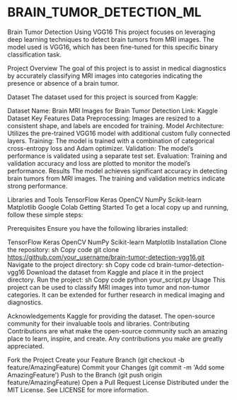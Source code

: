 # BRAIN_TUMOR_DETECTION_ML

Brain Tumor Detection Using VGG16
This project focuses on leveraging deep learning techniques to detect brain tumors from MRI images. The model used is VGG16, which has been fine-tuned for this specific binary classification task.

Project Overview
The goal of this project is to assist in medical diagnostics by accurately classifying MRI images into categories indicating the presence or absence of a brain tumor.

Dataset
The dataset used for this project is sourced from Kaggle:

Dataset Name: Brain MRI Images for Brain Tumor Detection
Link: Kaggle Dataset
Key Features
Data Preprocessing: Images are resized to a consistent shape, and labels are encoded for training.
Model Architecture: Utilizes the pre-trained VGG16 model with additional custom fully connected layers.
Training: The model is trained with a combination of categorical cross-entropy loss and Adam optimizer.
Validation: The model’s performance is validated using a separate test set.
Evaluation: Training and validation accuracy and loss are plotted to monitor the model’s performance.
Results
The model achieves significant accuracy in detecting brain tumors from MRI images. The training and validation metrics indicate strong performance.

Libraries and Tools
TensorFlow
Keras
OpenCV
NumPy
Scikit-learn
Matplotlib
Google Colab
Getting Started
To get a local copy up and running, follow these simple steps:

Prerequisites
Ensure you have the following libraries installed:

TensorFlow
Keras
OpenCV
NumPy
Scikit-learn
Matplotlib
Installation
Clone the repository:
sh
Copy code
git clone https://github.com/your_username/brain-tumor-detection-vgg16.git
Navigate to the project directory:
sh
Copy code
cd brain-tumor-detection-vgg16
Download the dataset from Kaggle and place it in the project directory.
Run the project:
sh
Copy code
python your_script.py
Usage
This project can be used to classify MRI images into tumor and non-tumor categories. It can be extended for further research in medical imaging and diagnostics.

Acknowledgements
Kaggle for providing the dataset.
The open-source community for their invaluable tools and libraries.
Contributing
Contributions are what make the open-source community such an amazing place to learn, inspire, and create. Any contributions you make are greatly appreciated.

Fork the Project
Create your Feature Branch (git checkout -b feature/AmazingFeature)
Commit your Changes (git commit -m 'Add some AmazingFeature')
Push to the Branch (git push origin feature/AmazingFeature)
Open a Pull Request
License
Distributed under the MIT License. See LICENSE for more information.
